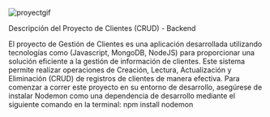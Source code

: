 ![proyectgif](https://github.com/JesusParedes-04/Clientes_Mern/assets/92581925/a275bb41-13e6-4d00-b81c-43f6db6fe2cd)



Descripción del Proyecto de Clientes (CRUD) - Backend

El proyecto de Gestión de Clientes es una aplicación desarrollada utilizando tecnologías como (Javascript, MongoDB, NodeJS) para proporcionar una solución eficiente a la gestión de información de clientes.
Este sistema permite realizar operaciones de Creación, Lectura, Actualización y Eliminación (CRUD) de registros de clientes de manera efectiva.
Para comenzar a correr este proyecto en su entorno de desarrollo, asegúrese de instalar Nodemon como una dependencia de desarrollo mediante el siguiente comando en la terminal: npm install nodemon
